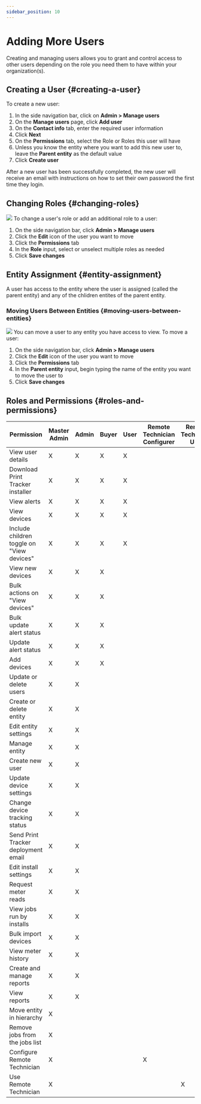 ```yaml
---
sidebar_position: 10
---
```


# Adding More Users

Creating and managing users allows you to grant and control access to other users depending on the role you need them to have within your organization(s).

## Creating a User {#creating-a-user}

To create a new user:

1. In the side navigation bar, click on **Admin > Manage users**
2. On the **Manage users** page, click **Add user**
3. On the **Contact info** tab, enter the required user information
4. Click **Next**
5. On the **Permissions** tab, select the Role or Roles this user will have
6. Unless you know the entity where you want to add this new user to, leave the **Parent entity** as the default value
7. Click **Create user**

After a new user has been successfully completed, the new user will receive an email with instructions on how to set their own password the first time they login.

## Changing Roles {#changing-roles}

![](https://www.cdn.printtrackerpro.com/images/documentation/manage-users-change-roles.gif)
To change a user's role or add an additional role to a user:

1. On the side navigation bar, click **Admin > Manage users**
2. Click the **Edit** icon of the user you want to move
3. Click the **Permissions** tab
4. In the **Role** input, select or unselect multiple roles as needed
5. Click **Save changes**

## Entity Assignment {#entity-assignment}

A user has access to the entity where the user is assigned (called the parent entity) and any of the chlidren entites of the parent entity.

### Moving Users Between Entities {#moving-users-between-entities}

![](https://www.cdn.printtrackerpro.com/images/documentation/manage-users-move-user.gif)
You can move a user to any entity you have access to view. To move a user:

1. On the side navigation bar, click **Admin > Manage users**
2. Click the **Edit** icon of the user you want to move
3. Click the **Permissions** tab
4. In the **Parent entity** input, begin typing the name of the entity you want to move the user to
5. Click **Save changes**

## Roles and Permissions {#roles-and-permissions}

| Permission                                | Master Admin | Admin | Buyer | User | Remote Technician Configurer | Remote Technician User |
| ----------------------------------------- | ------------ | ----- | ----- | ---- | ---------------------------- | ---------------------- |
| View user details                         | X            | X     | X     | X    |                              |                        |
| Download Print Tracker installer          | X            | X     | X     | X    |                              |                        |
| View alerts                               | X            | X     | X     | X    |                              |                        |
| View devices                              | X            | X     | X     | X    |                              |                        |
| Include children toggle on "View devices" | X            | X     | X     | X    |                              |                        |
| View new devices                          | X            | X     | X     |      |                              |                        |
| Bulk actions on "View devices"            | X            | X     | X     |      |                              |                        |
| Bulk update alert status                  | X            | X     | X     |      |                              |                        |
| Update alert status                       | X            | X     | X     |      |                              |                        |
| Add devices                               | X            | X     | X     |      |                              |                        |
| Update or delete users                    | X            | X     |       |      |                              |                        |
| Create or delete entity                   | X            | X     |       |      |                              |                        |
| Edit entity settings                      | X            | X     |       |      |                              |                        |
| Manage entity                             | X            | X     |       |      |                              |                        |
| Create new user                           | X            | X     |       |      |                              |                        |
| Update device settings                    | X            | X     |       |      |                              |                        |
| Change device tracking status             | X            | X     |       |      |                              |                        |
| Send Print Tracker deployment email       | X            | X     |       |      |                              |                        |
| Edit install settings                     | X            | X     |       |      |                              |                        |
| Request meter reads                       | X            | X     |       |      |                              |                        |
| View jobs run by installs                 | X            | X     |       |      |                              |                        |
| Bulk import devices                       | X            | X     |       |      |                              |                        |
| View meter history                        | X            | X     |       |      |                              |                        |
| Create and manage reports                 | X            | X     |       |      |                              |                        |
| View reports                              | X            | X     |       |      |                              |                        |
| Move entity in hierarchy                  | X            |       |       |      |                              |                        |
| Remove jobs from the jobs list            | X            |       |       |      |                              |                        |
| Configure Remote Technician               | X            |       |       |      | X                            |                        |
| Use Remote Technician                     | X            |       |       |      |                              | X                      |
